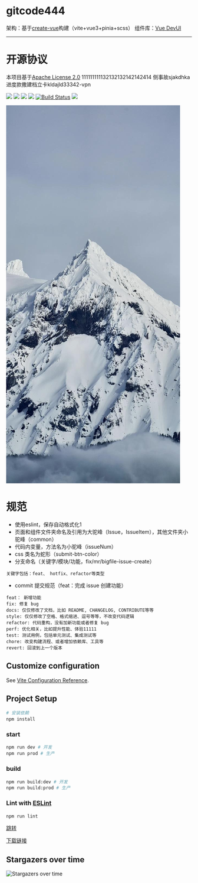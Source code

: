 # gitcode444

架构：基于[create-vue](https://github.com/vuejs/create-vue)构建（vite+vue3+pinia+scss）
组件库：[Vue DevUI](https://vue-devui.github.io/)

<hr>

# 开源协议
本项目基于[Apache License 2.0](./LICENSE)
111111111132132132142142414
侧事故sjakdhka进度款撒建档立卡kldajld33342-vpn

[![](https://gitcode.com/Hello_worldsss/IK_001_01/workflows/Maven-build.yml/badge.svg)](https://gitcode.com/Hello_worldsss/IK_001_01/pipeline?file=Maven-build.yml)
![](https://gitcode.com/Hello_worldsss/IK_001_01/build/Maven-build.yml/badge.svg)
[![](https://gitcode.com/view-design/ViewUIPlus/star/badge.svg)](https://gitcode.com/view-design/ViewUIPlus)
[![](https://gitcode.com/view-design/ViewUIPlus/star/v2/badge.svg)](https://gitcode.com/view-design/ViewUIPlus)
[![Build Status](https://pre.gitcode.com/DevCloudFE/vue-devui/star/badge.svg)]() 
![](https://pre.gitcode.com/DevCloudFE/vue-devui/star/v2/badge.svg)

<img src=1/2/test02.jpeg>

# 规范
- 使用eslint，保存自动格式化1
- 页面和组件文件夹命名及引用为大驼峰（Issue，IssueItem），其他文件夹小驼峰（common）
- 代码内变量，方法名为小驼峰（issueNum）
- css 类名为蛇形（submit-btn-color）
- 分支命名（关键字/模块/功能，fix/mr/bigfile-issue-create）

```
关键字包括：feat、 hotfix、refactor等类型
```

- commit 提交规范（feat：完成 issue 创建功能）

```
feat： 新增功能
fix: 修复 bug
docs: 仅仅修改了文档，比如 README, CHANGELOG, CONTRIBUTE等等
style: 仅仅修改了空格、格式缩进、逗号等等，不改变代码逻辑
refactor: 代码重构，没有加新功能或者修复 bug
perf: 优化相关，比如提升性能、体验11111
test: 测试用例，包括单元测试、集成测试等
chore: 改变构建流程、或者增加依赖库、工具等
revert: 回滚到上一个版本
```

## Customize configuration

See [Vite Configuration Reference](https://vitejs.dev/config/).

## Project Setup

```sh
# 安装依赖
npm install
```

### start

```sh
npm run dev # 开发
npm run prod # 生产
```

### build

```sh
npm run build:dev # 开发
npm run build:prod # 生产
```

### Lint with [ESLint](https://eslint.org/)

```sh
npm run lint
```

[跳转](./README.md#开源协议)

[下载链接](store://opensource/app/detail?id=com.develop.opensource.git)


## Stargazers over time

![Stargazers over time](https://gitcode.com/zkjx/Python-100-Days/starcharts.svg?variant=adaptive)